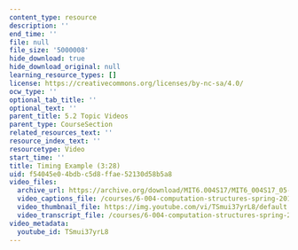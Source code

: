 ```yaml
---
content_type: resource
description: ''
end_time: ''
file: null
file_size: '5000008'
hide_download: true
hide_download_original: null
learning_resource_types: []
license: https://creativecommons.org/licenses/by-nc-sa/4.0/
ocw_type: ''
optional_tab_title: ''
optional_text: ''
parent_title: 5.2 Topic Videos
parent_type: CourseSection
related_resources_text: ''
resource_index_text: ''
resourcetype: Video
start_time: ''
title: Timing Example (3:28)
uid: f54045e0-4bdb-c5d8-ffae-52130d58b5a8
video_files:
  archive_url: https://archive.org/download/MIT6.004S17/MIT6_004S17_05-02-06_300k.mp4
  video_captions_file: /courses/6-004-computation-structures-spring-2017/49aadde13c555303a8acede77cfce5e8_TSmui37yrL8.vtt
  video_thumbnail_file: https://img.youtube.com/vi/TSmui37yrL8/default.jpg
  video_transcript_file: /courses/6-004-computation-structures-spring-2017/64f4a8721e182cf2dfa31cebfc3aad0c_TSmui37yrL8.pdf
video_metadata:
  youtube_id: TSmui37yrL8
---
```

